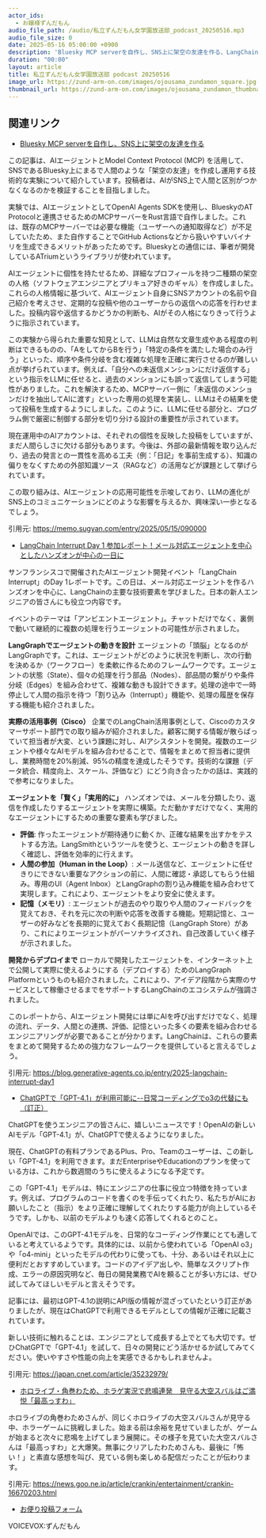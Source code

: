 ```yaml
---
actor_ids:
  - お嬢様ずんだもん
audio_file_path: /audio/私立ずんだもん女学園放送部_podcast_20250516.mp3
audio_file_size: 0
date: 2025-05-16 05:00:00 +0900
description: 'Bluesky MCP serverを自作し、SNS上に架空の友達を作る、LangChain Interrupt Day 1 参加レポート！メール対応エージェントを中心としたハンズオンが中心の一日に、ChatGPTで「GPT-4.1」が利用可能に--日常コーディングでo3の代替にも（訂正）、ホロライブ・角巻わため、ホラゲ実況で悲鳴連発　見守る大空スバルはご満悦「最高っすわ」'
duration: "00:00"
layout: article
title: 私立ずんだもん女学園放送部 podcast 20250516
image_url: https://zund-arm-on.com/images/ojousama_zundamon_square.jpg
thumbnail_url: https://zund-arm-on.com/images/ojousama_zundamon_thumbnail.jpg
---
```


## 関連リンク


- [Bluesky MCP serverを自作し、SNS上に架空の友達を作る](https://memo.sugyan.com/entry/2025/05/15/090000)  


この記事は、AIエージェントとModel Context Protocol (MCP) を活用して、SNSであるBluesky上にまるで人間のような「架空の友達」を作成し運用する技術的な実験について紹介しています。投稿者は、AIがSNS上で人間と区別がつかなくなるのかを検証することを目指しました。

実験では、AIエージェントとしてOpenAI Agents SDKを使用し、BlueskyのAT Protocolと連携させるためのMCPサーバーをRust言語で自作しました。これは、既存のMCPサーバーでは必要な機能（ユーザーへの通知取得など）が不足していたため、また自作することでGitHub Actionsなどから扱いやすいバイナリを生成できるメリットがあったためです。Blueskyとの通信には、筆者が開発しているATriumというライブラリが使われています。

AIエージェントに個性を持たせるため、詳細なプロフィールを持つ二種類の架空の人格（ソフトウェアエンジニアとプリキュア好きのギャル）を作成しました。これらの人格情報に基づいて、AIエージェント自身にSNSアカウントの名前や自己紹介を考えさせ、定期的な投稿や他のユーザーからの返信への応答を行わせました。投稿内容や返信するかどうかの判断も、AIがその人格になりきって行うように指示されています。

この実験から得られた重要な知見として、LLMは自然な文章生成やある程度の判断はできるものの、「AをしてからBを行う」「特定の条件を満たした場合のみ行う」といった、順序や条件分岐を含む複雑な処理を正確に実行させるのが難しい点が挙げられています。例えば、「自分への未返信メンションにだけ返信する」という指示をLLMに任せると、過去のメンションにも誤って返信してしまう可能性がありました。これを解決するため、MCPサーバー側に「未返信のメンションだけを抽出してAIに渡す」といった専用の処理を実装し、LLMはその結果を使って投稿を生成するようにしました。このように、LLMに任せる部分と、プログラム側で厳密に制御する部分を切り分ける設計の重要性が示されています。

現在運用中のAIアカウントは、それぞれの個性を反映した投稿をしていますが、まだ人間らしさに欠ける部分もあります。今後は、外部の最新情報を取り込んだり、過去の発言との一貫性を高める工夫（例：「日記」を事前生成する）、知識の偏りをなくすための外部知識ソース（RAGなど）の活用などが課題として挙げられています。

この取り組みは、AIエージェントの応用可能性を示唆しており、LLMの進化がSNS上のコミュニケーションにどのような影響を与えるか、興味深い一歩となるでしょう。

引用元: https://memo.sugyan.com/entry/2025/05/15/090000


- [LangChain Interrupt Day 1 参加レポート！メール対応エージェントを中心としたハンズオンが中心の一日に](https://blog.generative-agents.co.jp/entry/2025-langchain-interrupt-day1)  


サンフランシスコで開催されたAIエージェント開発イベント「LangChain Interrupt」のDay 1レポートです。この日は、メール対応エージェントを作るハンズオンを中心に、LangChainの主要な技術要素を学びました。日本の新人エンジニアの皆さんにも役立つ内容です。

イベントのテーマは「アンビエントエージェント」。チャットだけでなく、裏側で動いて継続的に複数の処理を行うエージェントの可能性が示されました。

**LangGraphでエージェントの動きを設計**
エージェントの「頭脳」となるのがLangGraphです。これは、エージェントがどのように状況を判断し、次の行動を決めるか（ワークフロー）を柔軟に作るためのフレームワークです。エージェントの状態（State）、個々の処理を行う部品（Nodes）、部品間の繋がりや条件分岐（Edges）を組み合わせて、複雑な動きも設計できます。処理の途中で一時停止して人間の指示を待つ「割り込み（Interrupt）」機能や、処理の履歴を保存する機能も紹介されました。

**実際の活用事例（Cisco）**
企業でのLangChain活用事例として、Ciscoのカスタマーサポート部門での取り組みが紹介されました。顧客に関する情報が散らばっていて担当者が大変、という課題に対し、AIアシスタントを開発。複数のエージェントや様々なAIモデルを組み合わせることで、情報をまとめて担当者に提供し、業務時間を20%削減、95%の精度を達成したそうです。技術的な課題（データ統合、精度向上、スケール、評価など）にどう向き合ったかの話は、実践的で参考になりました。

**エージェントを「賢く」「実用的に」**
ハンズオンでは、メールを分類したり、返信を作成したりするエージェントを実際に構築。ただ動かすだけでなく、実用的なエージェントにするための重要な要素も学びました。

*   **評価**: 作ったエージェントが期待通りに動くか、正確な結果を出すかをテストする方法。LangSmithというツールを使うと、エージェントの動きを詳しく確認し、評価を効率的に行えます。
*   **人間の参加（Human in the Loop）**: メール送信など、エージェントに任せきりにできない重要なアクションの前に、人間に確認・承認してもらう仕組み。専用のUI（Agent Inbox）とLangGraphの割り込み機能を組み合わせて実現します。これにより、エージェントをより安全に使えます。
*   **記憶（メモリ）**: エージェントが過去のやり取りや人間のフィードバックを覚えておき、それを元に次の判断や応答を改善する機能。短期記憶と、ユーザーの好みなどを長期的に覚えておく長期記憶（LangGraph Store）があり、これによりエージェントがパーソナライズされ、自己改善していく様子が示されました。

**開発からデプロイまで**
ローカルで開発したエージェントを、インターネット上で公開して実際に使えるようにする（デプロイする）ためのLangGraph Platformというものも紹介されました。これにより、アイデア段階から実際のサービスとして稼働させるまでをサポートするLangChainのエコシステムが強調されました。

このレポートから、AIエージェント開発には単にAIを呼び出すだけでなく、処理の流れ、データ、人間との連携、評価、記憶といった多くの要素を組み合わせるエンジニアリングが必要であることが分かります。LangChainは、これらの要素をまとめて開発するための強力なフレームワークを提供していると言えるでしょう。

引用元: https://blog.generative-agents.co.jp/entry/2025-langchain-interrupt-day1


- [ChatGPTで「GPT-4.1」が利用可能に--日常コーディングでo3の代替にも（訂正）](https://japan.cnet.com/article/35232979/)  


ChatGPTを使うエンジニアの皆さんに、嬉しいニュースです！OpenAIの新しいAIモデル「GPT-4.1」が、ChatGPTで使えるようになりました。

現在、ChatGPTの有料プランであるPlus、Pro、Teamのユーザーは、この新しい「GPT-4.1」を利用できます。まだEnterpriseやEducationのプランを使っている方は、これから数週間のうちに使えるようになる予定です。

この「GPT-4.1」モデルは、特にエンジニアの仕事に役立つ特徴を持っています。例えば、プログラムのコードを書くのを手伝ってくれたり、私たちがAIにお願いしたこと（指示）をより正確に理解してくれたりする能力が向上しているそうです。しかも、以前のモデルよりも速く応答してくれるとのこと。

OpenAIでは、このGPT-4.1モデルを、日常的なコーディング作業にとても適していると考えているようです。具体的には、以前から使われている「OpenAI o3」や「o4-mini」といったモデルの代わりに使っても、十分、あるいはそれ以上に便利だとおすすめしています。コードのアイデア出しや、簡単なスクリプト作成、エラーの原因究明など、毎日の開発業務でAIを頼ることが多い方には、ぜひ試してみてほしいモデルと言えそうです。

記事には、最初はGPT-4.1の説明にAPI版の情報が混ざっていたという訂正がありましたが、現在はChatGPTで利用できるモデルとしての情報が正確に記載されています。

新しい技術に触れることは、エンジニアとして成長する上でとても大切です。ぜひChatGPTで「GPT-4.1」を試して、日々の開発にどう活かせるか試してみてください。使いやすさや性能の向上を実感できるかもしれませんよ。

引用元: https://japan.cnet.com/article/35232979/


- [ホロライブ・角巻わため、ホラゲ実況で悲鳴連発　見守る大空スバルはご満悦「最高っすわ」](https://news.goo.ne.jp/article/crankin/entertainment/crankin-16670203.html)  


ホロライブの角巻わためさんが、同じくホロライブの大空スバルさんが見守る中、ホラーゲームに挑戦しました。始まる前は余裕を見せていましたが、ゲームが始まると次々に悲鳴を上げてしまう展開に。その様子を見ていた大空スバルさんは「最高っすわ」と大爆笑。無事にクリアしたわためさんも、最後に「怖い！」と素直な感想を叫び、見ている側も楽しめる配信だったことが伝わります。

引用元: https://news.goo.ne.jp/article/crankin/entertainment/crankin-16670203.html



- [お便り投稿フォーム](https://forms.gle/ffg4JTfqdiqK62qf9)

VOICEVOX:ずんだもん
